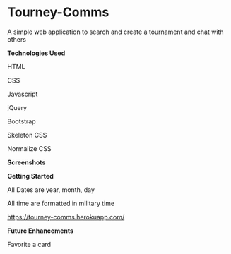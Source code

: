# Tourney-Comms
A simple web application to search and create a tournament and chat with others

**Technologies Used**

HTML

CSS

Javascript

jQuery

Bootstrap

Skeleton CSS

Normalize CSS

**Screenshots**

**Getting Started**

All Dates are year, month, day

All time are formatted in military time

https://tourney-comms.herokuapp.com/

**Future Enhancements**

Favorite a card
